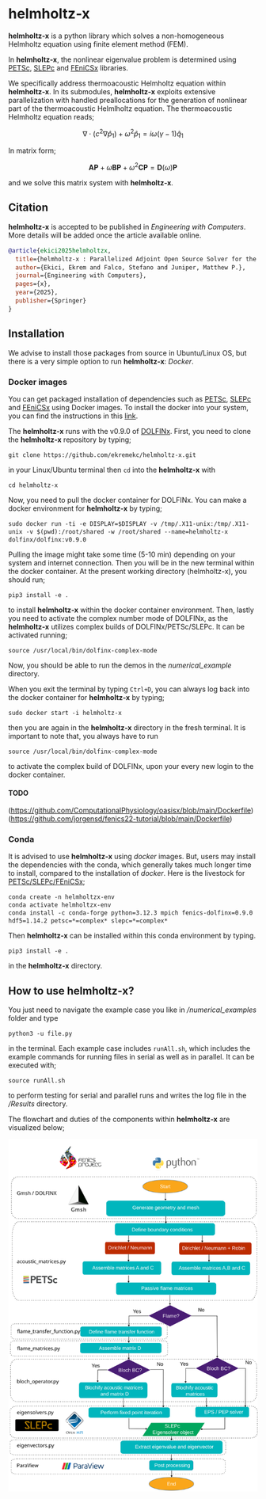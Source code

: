# helmholtz-x

**helmholtz-x** is a python library which solves a non-homogeneous Helmholtz equation using finite element method (FEM).

In **helmholtz-x**, the nonlinear eigenvalue problem is determined using [PETSc](https://petsc.org/release/overview/), [SLEPc](https://slepc.upv.es/) and [FEniCSx](https://github.com/FEniCS) libraries. 

We specifically address thermoacoustic Helmholtz equation within **helmholtz-x**. In its submodules, **helmholtz-x** exploits extensive parallelization with handled preallocations for the generation of nonlinear part of the thermoacoustic Helmlholtz equation. The thermoacoustic Helmholtz equation reads;

$$ \nabla\cdot\left( c^2 \nabla  \hat{p}_1 \right) + \omega^2\hat{p}_1  = i\omega (\gamma-1)\hat{q}_1  $$

In matrix form;

$$ \textbf{A}\textbf{P} + \omega \textbf{B}\textbf{P} + \omega^2 \textbf{C} \textbf{P} = \textbf{D}(\omega)\textbf{P} $$

and we solve this matrix system with **helmholtz-x**.

## Citation

**helmholtz-x** is accepted to be published in *Engineering with Computers*. More details will be added once the article available online.

```bibtex
@article{ekici2025helmholtzx,
  title={helmholtz-x : Parallelized Adjoint Open Source Solver for the Thermoacoustic Helmholtz Equation (accepted)},
  author={Ekici, Ekrem and Falco, Stefano and Juniper, Matthew P.},
  journal={Engineering with Computers},
  pages={x},
  year={2025},
  publisher={Springer}
}
```

## Installation

We advise to install those packages from source in Ubuntu/Linux OS, but there is a very simple option to run **helmholtz-x**: *Docker*.  

### Docker images

You can get packaged installation of dependencies such as [PETSc](https://petsc.org/release/overview/), [SLEPc](https://slepc.upv.es/) and [FEniCSx](https://github.com/FEniCS) using Docker images. To install the docker into your system, you can find the instructions in this [link](https://docs.docker.com/engine/install/ubuntu/#install-using-the-repository). 

The **helmholtz-x** runs with the v0.9.0 of [DOLFINx](https://github.com/FEniCS/dolfinx). First, you need to clone the **helmholtz-x** repository by typing;

```shell
git clone https://github.com/ekremekc/helmholtz-x.git
```
in your Linux/Ubuntu terminal then `cd` into the **helmholtz-x** with

```shell
cd helmholtz-x
```
Now, you need to pull the docker container for DOLFINx. You can make a docker environment for **helmholtz-x** by typing;

```shell
sudo docker run -ti -e DISPLAY=$DISPLAY -v /tmp/.X11-unix:/tmp/.X11-unix -v $(pwd):/root/shared -w /root/shared --name=helmholtz-x dolfinx/dolfinx:v0.9.0
```
Pulling the image might take some time (5-10 min) depending on your system and internet connection. Then you will be in the new terminal within the docker container. At the present working directory (helmholtz-x), you should run;

```shell
pip3 install -e .
```
to install **helmholtz-x** within the docker container environment. Then, lastly you need to activate the complex number mode of DOLFINx, as the **helmholtz-x** utilizes complex builds of DOLFINx/PETSc/SLEPc. It can be activated running;

```shell
source /usr/local/bin/dolfinx-complex-mode
```

Now, you should be able to run the demos in the *numerical_example* directory.

When you exit the terminal by typing `Ctrl+D`, you can always log back into the docker container for **helmholtz-x** by typing;

```shell
sudo docker start -i helmholtz-x
```
then you are again in the **helmholtz-x** directory in the fresh terminal. It is important to note that, you always have to run

```shell
source /usr/local/bin/dolfinx-complex-mode
```
to activate the complex build of DOLFINx, upon your every new login to the docker container.

#### TODO
(https://github.com/ComputationalPhysiology/oasisx/blob/main/Dockerfile)
(https://github.com/jorgensd/fenics22-tutorial/blob/main/Dockerfile)

### Conda

It is advised to use **helmholtz-x** using *docker* images. But, users may install the dependencies with the conda, which generally takes much longer time to install, compared to the installation of *docker*. Here is the livestock for [PETSc/SLEPc/FEniCSx](https://fenicsproject.discourse.group/t/error-when-trying-to-solve-complex-eigenvalue-problem-in-parallel/13546/3);

```shell
conda create -n helmholtzx-env
conda activate helmholtzx-env
conda install -c conda-forge python=3.12.3 mpich fenics-dolfinx=0.9.0 hdf5=1.14.2 petsc=*=complex* slepc=*=complex*
```
Then **helmholtz-x** can be installed within this conda environment by typing.

```shell
pip3 install -e .
```
in the **helmholtz-x** directory.

## How to use helmholtz-x?

You just need to navigate the example case you like in */numerical_examples* folder and type 

```shell
python3 -u file.py
```
in the terminal. Each example case includes `runAll.sh`, which includes the example commands for running files in serial as well as in parallel. It can be executed with;
```shell
source runAll.sh
```
to perform testing for serial and parallel runs and writes the log file in the */Results* directory.

The flowchart and duties of the components within **helmholtz-x** are visualized below;

![alt text](https://github.com/ekremekc/helmholtz-x/blob/main/docs/flowchart.svg?raw=true)

